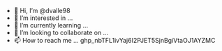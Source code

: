 - 👋 Hi, I’m @dvalle98
- 👀 I’m interested in ...
- 🌱 I’m currently learning ...
- 💞️ I’m looking to collaborate on ...
- 📫 How to reach me ...
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
<!---
dvalle98/dvalle98 is a ✨ special ✨ repository because its `README.md` (this file) appears on your GitHub profile.
You can click the Preview link to take a look at your changes.
--->
